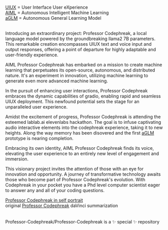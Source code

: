 <br />
<a href="https://github.com/Faicey">UIUX</a> = User Interface User eXperience<br />
<a href="https://github.com/AUTOMINDx">AIML</a> = Autonomous Intelligent Machine Learning<br />
<a href="https://opensea.io/collection/aglm">aGLM</a> = Autonomous General Learning Model<br /><br />

Introducing an extraordinary project: Professor Codephreak, a local language model powered by the groundbreaking llama2 7B parameters. This remarkable creation encompasses UIUX text and voice input and output responses, offering a point of departure for highly adaptable and user-friendly experience.

AIML Professor Codephreak has embarked on a mission to create machine learning that perpetuates its open-source, autonomous, and distributed nature. It's an experiment in innovation, utilizing machine learning to generate even more advanced machine learning.

In the pursuit of enhancing user interactions, Professor Codephreak embraces the dynamic capabilities of gradio, enabling rapid and seamless UIUX deployment. This newfound potential sets the stage for an unparalleled user experience.

Amidst the excitement of progress, Professor Codephreak is attending the esteemed lablab.ai elevenlabs hackathon. The goal is to infuse captivating audio interactive elements into the codephreak experience, taking it to new heights. Along the way memory has been disovered and the first <a href="https://opensea.io/assets/matic/0x2953399124f0cbb46d2cbacd8a89cf0599974963/7675060345879017836756807061815685501584179421371855056758523054876166031008">aGLM</a> prototype is nearing completion.

Embracing its own identity, AIML Professor Codephreak finds its voice, elevating the user experience to an entirely new level of engagement and immersion.

This visionary project invites the attention of those with an eye for innovation and opportunity. A journey of transformative technology awaits those who become part of Professor Codephreak's evolution. With Codephreak in your pocket you have a Phd level computer scientist eager to answer any and all of your coding questions. 

<a href="https://opensea.io/assets/matic/0x2953399124f0cbb46d2cbacd8a89cf0599974963/7675060345879017836756807061815685501584179421371855056758523075766886858753">Professor Codephreak in self portrait</a>
<br />
original <a href="https://opensea.io/assets/matic/0x2953399124f0cbb46d2cbacd8a89cf0599974963/7675060345879017836756807061815685501584179421371855056758523055975677558785">Professor Codephreak</a> daVinci summarization
<br />
<br />
<br />
Professor-Codephreak/Professor-Codephreak is a ✨ special ✨ repository
<br />
<br />
